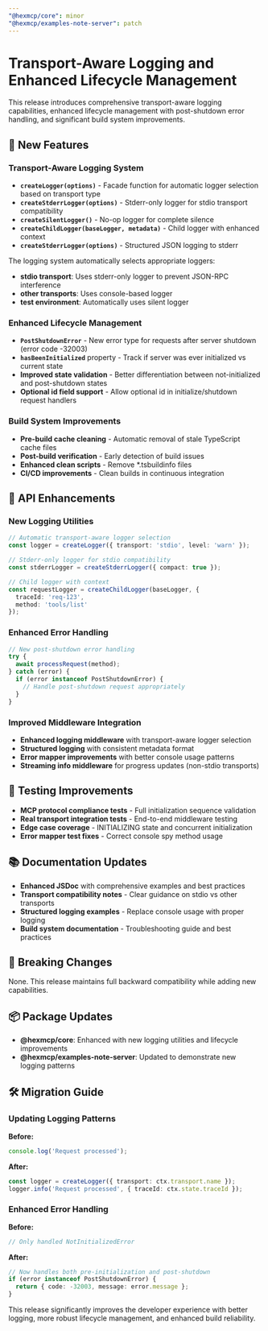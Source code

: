 ```yaml
---
"@hexmcp/core": minor
"@hexmcp/examples-note-server": patch
---
```


# Transport-Aware Logging and Enhanced Lifecycle Management

This release introduces comprehensive transport-aware logging capabilities, enhanced lifecycle management with post-shutdown error handling, and significant build system improvements.

## 🚀 New Features

### Transport-Aware Logging System

- **`createLogger(options)`** - Facade function for automatic logger selection based on transport type
- **`createStderrLogger(options)`** - Stderr-only logger for stdio transport compatibility  
- **`createSilentLogger()`** - No-op logger for complete silence
- **`createChildLogger(baseLogger, metadata)`** - Child logger with enhanced context
- **`createStderrLogger(options)`** - Structured JSON logging to stderr

The logging system automatically selects appropriate loggers:
- **stdio transport**: Uses stderr-only logger to prevent JSON-RPC interference
- **other transports**: Uses console-based logger
- **test environment**: Automatically uses silent logger

### Enhanced Lifecycle Management

- **`PostShutdownError`** - New error type for requests after server shutdown (error code -32003)
- **`hasBeenInitialized`** property - Track if server was ever initialized vs current state
- **Improved state validation** - Better differentiation between not-initialized and post-shutdown states
- **Optional id field support** - Allow optional id in initialize/shutdown request handlers

### Build System Improvements

- **Pre-build cache cleaning** - Automatic removal of stale TypeScript cache files
- **Post-build verification** - Early detection of build issues
- **Enhanced clean scripts** - Remove *.tsbuildinfo files
- **CI/CD improvements** - Clean builds in continuous integration

## 🔧 API Enhancements

### New Logging Utilities

```typescript
// Automatic transport-aware logger selection
const logger = createLogger({ transport: 'stdio', level: 'warn' });

// Stderr-only logger for stdio compatibility
const stderrLogger = createStderrLogger({ compact: true });

// Child logger with context
const requestLogger = createChildLogger(baseLogger, {
  traceId: 'req-123',
  method: 'tools/list'
});
```

### Enhanced Error Handling

```typescript
// New post-shutdown error handling
try {
  await processRequest(method);
} catch (error) {
  if (error instanceof PostShutdownError) {
    // Handle post-shutdown request appropriately
  }
}
```

### Improved Middleware Integration

- **Enhanced logging middleware** with transport-aware logger selection
- **Structured logging** with consistent metadata format
- **Error mapper improvements** with better console usage patterns
- **Streaming info middleware** for progress updates (non-stdio transports)

## 🧪 Testing Improvements

- **MCP protocol compliance tests** - Full initialization sequence validation
- **Real transport integration tests** - End-to-end middleware testing
- **Edge case coverage** - INITIALIZING state and concurrent initialization
- **Error mapper test fixes** - Correct console spy method usage

## 📚 Documentation Updates

- **Enhanced JSDoc** with comprehensive examples and best practices
- **Transport compatibility notes** - Clear guidance on stdio vs other transports
- **Structured logging examples** - Replace console usage with proper logging
- **Build system documentation** - Troubleshooting guide and best practices

## 🔄 Breaking Changes

None. This release maintains full backward compatibility while adding new capabilities.

## 📦 Package Updates

- **@hexmcp/core**: Enhanced with new logging utilities and lifecycle improvements
- **@hexmcp/examples-note-server**: Updated to demonstrate new logging patterns

## 🛠️ Migration Guide

### Updating Logging Patterns

**Before:**
```typescript
console.log('Request processed');
```

**After:**
```typescript
const logger = createLogger({ transport: ctx.transport.name });
logger.info('Request processed', { traceId: ctx.state.traceId });
```

### Enhanced Error Handling

**Before:**
```typescript
// Only handled NotInitializedError
```

**After:**
```typescript
// Now handles both pre-initialization and post-shutdown
if (error instanceof PostShutdownError) {
  return { code: -32003, message: error.message };
}
```

This release significantly improves the developer experience with better logging, more robust lifecycle management, and enhanced build reliability.
